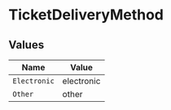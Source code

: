 # TicketDeliveryMethod


## Values

| Name         | Value        |
| ------------ | ------------ |
| `Electronic` | electronic   |
| `Other`      | other        |